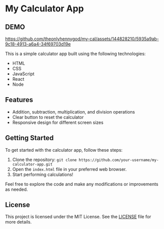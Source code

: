 # My Calculator App

## DEMO

https://github.com/theonlyhennygod/my-cal/assets/144828210/5935a9ab-9c18-4913-a6a4-34f69703d19e


This is a simple calculator app built using the following technologies:

- HTML
- CSS
- JavaScript
- React
- Node

## Features

- Addition, subtraction, multiplication, and division operations
- Clear button to reset the calculator
- Responsive design for different screen sizes

## Getting Started

To get started with the calculator app, follow these steps:

1. Clone the repository: `git clone https://github.com/your-username/my-calculator-app.git`
2. Open the `index.html` file in your preferred web browser.
3. Start performing calculations!

Feel free to explore the code and make any modifications or improvements as needed.

## License

This project is licensed under the MIT License. See the [LICENSE](LICENSE) file for more details.
